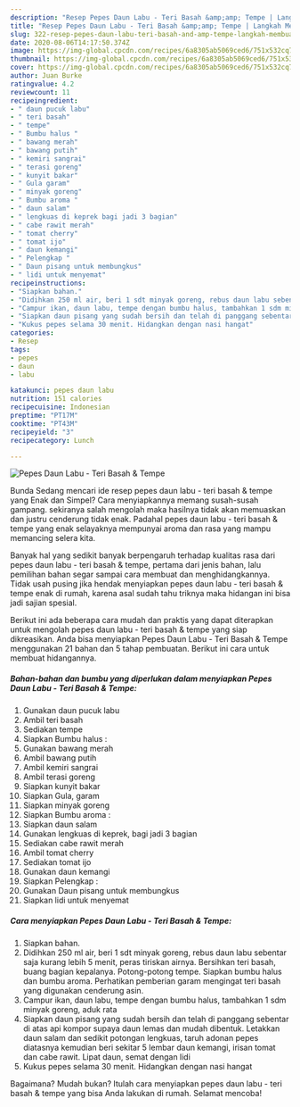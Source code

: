 ```yaml
---
description: "Resep Pepes Daun Labu - Teri Basah &amp;amp; Tempe | Langkah Membuat Pepes Daun Labu - Teri Basah &amp;amp; Tempe Yang Sempurna"
title: "Resep Pepes Daun Labu - Teri Basah &amp;amp; Tempe | Langkah Membuat Pepes Daun Labu - Teri Basah &amp;amp; Tempe Yang Sempurna"
slug: 322-resep-pepes-daun-labu-teri-basah-and-amp-tempe-langkah-membuat-pepes-daun-labu-teri-basah-and-amp-tempe-yang-sempurna
date: 2020-08-06T14:17:50.374Z
image: https://img-global.cpcdn.com/recipes/6a8305ab5069ced6/751x532cq70/pepes-daun-labu-teri-basah-tempe-foto-resep-utama.jpg
thumbnail: https://img-global.cpcdn.com/recipes/6a8305ab5069ced6/751x532cq70/pepes-daun-labu-teri-basah-tempe-foto-resep-utama.jpg
cover: https://img-global.cpcdn.com/recipes/6a8305ab5069ced6/751x532cq70/pepes-daun-labu-teri-basah-tempe-foto-resep-utama.jpg
author: Juan Burke
ratingvalue: 4.2
reviewcount: 11
recipeingredient:
- " daun pucuk labu"
- " teri basah"
- " tempe"
- " Bumbu halus "
- " bawang merah"
- " bawang putih"
- " kemiri sangrai"
- " terasi goreng"
- " kunyit bakar"
- " Gula garam"
- " minyak goreng"
- " Bumbu aroma "
- " daun salam"
- " lengkuas di keprek bagi jadi 3 bagian"
- " cabe rawit merah"
- " tomat cherry"
- " tomat ijo"
- " daun kemangi"
- " Pelengkap "
- " Daun pisang untuk membungkus"
- " lidi untuk menyemat"
recipeinstructions:
- "Siapkan bahan."
- "Didihkan 250 ml air, beri 1 sdt minyak goreng, rebus daun labu sebentar saja kurang lebih 5 menit, peras tiriskan airnya. Bersihkan teri basah, buang bagian kepalanya. Potong-potong tempe. Siapkan bumbu halus dan bumbu aroma. Perhatikan pemberian garam mengingat teri basah yang digunakan cenderung asin."
- "Campur ikan, daun labu, tempe dengan bumbu halus, tambahkan 1 sdm minyak goreng, aduk rata"
- "Siapkan daun pisang yang sudah bersih dan telah di panggang sebentar di atas api kompor supaya daun lemas dan mudah dibentuk. Letakkan daun salam dan sedikit potongan lengkuas, taruh adonan pepes diatasnya kemudian beri sekitar 5 lembar daun kemangi, irisan tomat dan cabe rawit. Lipat daun, semat dengan lidi"
- "Kukus pepes selama 30 menit. Hidangkan dengan nasi hangat"
categories:
- Resep
tags:
- pepes
- daun
- labu

katakunci: pepes daun labu 
nutrition: 151 calories
recipecuisine: Indonesian
preptime: "PT17M"
cooktime: "PT43M"
recipeyield: "3"
recipecategory: Lunch

---
```



![Pepes Daun Labu - Teri Basah &amp; Tempe](https://img-global.cpcdn.com/recipes/6a8305ab5069ced6/751x532cq70/pepes-daun-labu-teri-basah-tempe-foto-resep-utama.jpg)

Bunda Sedang mencari ide resep pepes daun labu - teri basah &amp; tempe yang Enak dan Simpel? Cara menyiapkannya memang susah-susah gampang. sekiranya salah mengolah maka hasilnya tidak akan memuaskan dan justru cenderung tidak enak. Padahal pepes daun labu - teri basah &amp; tempe yang enak selayaknya mempunyai aroma dan rasa yang mampu memancing selera kita.



Banyak hal yang sedikit banyak berpengaruh terhadap kualitas rasa dari pepes daun labu - teri basah &amp; tempe, pertama dari jenis bahan, lalu pemilihan bahan segar sampai cara membuat dan menghidangkannya. Tidak usah pusing jika hendak menyiapkan pepes daun labu - teri basah &amp; tempe enak di rumah, karena asal sudah tahu triknya maka hidangan ini bisa jadi sajian spesial.


Berikut ini ada beberapa cara mudah dan praktis yang dapat diterapkan untuk mengolah pepes daun labu - teri basah &amp; tempe yang siap dikreasikan. Anda bisa menyiapkan Pepes Daun Labu - Teri Basah &amp; Tempe menggunakan 21 bahan dan 5 tahap pembuatan. Berikut ini cara untuk membuat hidangannya.

<!--inarticleads1-->

##### Bahan-bahan dan bumbu yang diperlukan dalam menyiapkan Pepes Daun Labu - Teri Basah &amp; Tempe:

1. Gunakan  daun pucuk labu
1. Ambil  teri basah
1. Sediakan  tempe
1. Siapkan  Bumbu halus :
1. Gunakan  bawang merah
1. Ambil  bawang putih
1. Ambil  kemiri sangrai
1. Ambil  terasi goreng
1. Siapkan  kunyit bakar
1. Siapkan  Gula, garam
1. Siapkan  minyak goreng
1. Siapkan  Bumbu aroma :
1. Siapkan  daun salam
1. Gunakan  lengkuas di keprek, bagi jadi 3 bagian
1. Sediakan  cabe rawit merah
1. Ambil  tomat cherry
1. Sediakan  tomat ijo
1. Gunakan  daun kemangi
1. Siapkan  Pelengkap :
1. Gunakan  Daun pisang untuk membungkus
1. Siapkan  lidi untuk menyemat




<!--inarticleads2-->

##### Cara menyiapkan Pepes Daun Labu - Teri Basah &amp; Tempe:

1. Siapkan bahan.
1. Didihkan 250 ml air, beri 1 sdt minyak goreng, rebus daun labu sebentar saja kurang lebih 5 menit, peras tiriskan airnya. Bersihkan teri basah, buang bagian kepalanya. Potong-potong tempe. Siapkan bumbu halus dan bumbu aroma. Perhatikan pemberian garam mengingat teri basah yang digunakan cenderung asin.
1. Campur ikan, daun labu, tempe dengan bumbu halus, tambahkan 1 sdm minyak goreng, aduk rata
1. Siapkan daun pisang yang sudah bersih dan telah di panggang sebentar di atas api kompor supaya daun lemas dan mudah dibentuk. Letakkan daun salam dan sedikit potongan lengkuas, taruh adonan pepes diatasnya kemudian beri sekitar 5 lembar daun kemangi, irisan tomat dan cabe rawit. Lipat daun, semat dengan lidi
1. Kukus pepes selama 30 menit. Hidangkan dengan nasi hangat




Bagaimana? Mudah bukan? Itulah cara menyiapkan pepes daun labu - teri basah &amp; tempe yang bisa Anda lakukan di rumah. Selamat mencoba!
